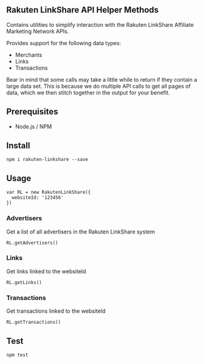 Rakuten LinkShare API Helper Methods
------------------------------------

Contains utilities to simplify interaction with the Rakuten LinkShare Affiliate Marketing Network APIs.

Provides support for the following data types:

 - Merchants
 - Links
 - Transactions

Bear in mind that some calls may take a little while to return if they contain a large data set. This is because we do multiple API calls to get all pages of data, which we then stitch together in the output for your benefit.

## Prerequisites

 - Node.js / NPM

## Install

```
npm i rakuten-linkshare --save
```

## Usage

```
var RL = new RakutenLinkShare({
  websiteId: '123456'
})
```

### Advertisers

Get a list of all advertisers in the Rakuten LinkShare system

```
RL.getAdvertisers()
```

### Links

Get links linked to the websiteId

```
RL.getLinks()
```

### Transactions

Get transactions linked to the websiteId

```
RL.getTransactions()
```

## Test

```
npm test
```
